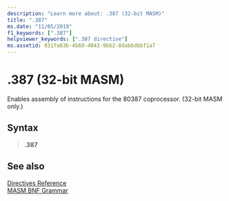```yaml
---
description: "Learn more about: .387 (32-bit MASM)"
title: ".387"
ms.date: "11/05/2019"
f1_keywords: [".387"]
helpviewer_keywords: [".387 directive"]
ms.assetid: 031fa63b-4b69-4043-9bb2-8dabbdbbf1a7
---
```

# .387 (32-bit MASM)

Enables assembly of instructions for the 80387 coprocessor. (32-bit MASM only.)

## Syntax

> **.387**

## See also

[Directives Reference](directives-reference.md)\
[MASM BNF Grammar](masm-bnf-grammar.md)
